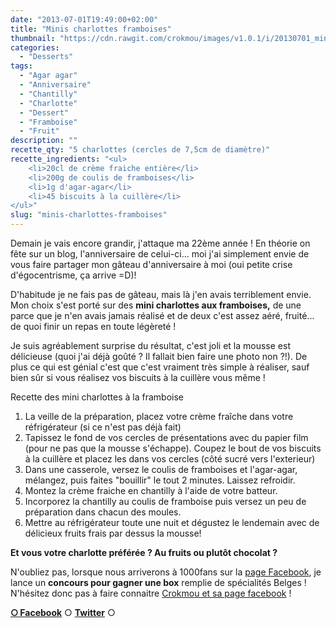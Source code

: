 ```yaml
---
date: "2013-07-01T19:49:00+02:00"
title: "Minis charlottes framboises"
thumbnail: "https://cdn.rawgit.com/crokmou/images/v1.0.1/i/20130701_mini_charlotte_framboise_agar_agar_0006.jpg"
categories:
  - "Desserts"
tags:
  - "Agar agar"
  - "Anniversaire"
  - "Chantilly"
  - "Charlotte"
  - "Dessert"
  - "Framboise"
  - "Fruit"
description: ""
recette_qty: "5 charlottes (cercles de 7,5cm de diamètre)"
recette_ingredients: "<ul>
 	<li>20cl de crème fraiche entière</li>
 	<li>200g de coulis de framboises</li>
 	<li>1g d'agar-agar</li>
 	<li>45 biscuits à la cuillère</li>
</ul>"
slug: "minis-charlottes-framboises"
---
```


Demain je vais encore grandir, j'attaque ma 22ème année ! En théorie on fête sur un blog, l'anniversaire de celui-ci... moi j'ai simplement envie de vous faire partager mon gâteau d'anniversaire à moi (oui petite crise d'égocentrisme, ça arrive =D)!

D'habitude je ne fais pas de gâteau, mais là j'en avais terriblement envie. Mon choix s'est porté sur des **mini charlottes aux framboises,** de une parce que je n'en avais jamais réalisé et de deux c'est assez aéré, fruité... de quoi finir un repas en toute légèreté !

Je suis agréablement surprise du résultat, c'est joli et la mousse est délicieuse (quoi j'ai déjà goûté ? Il fallait bien faire une photo non ?!). De plus ce qui est génial c'est que c'est vraiment très simple à réaliser, sauf bien sûr si vous réalisez vos biscuits à la cuillère vous même !

Recette des mini charlottes à la framboise

1.  La veille de la préparation, placez votre crème fraîche dans votre réfrigérateur (si ce n'est pas déjà fait)
2.  Tapissez le fond de vos cercles de présentations avec du papier film (pour ne pas que la mousse s'échappe). Coupez le bout de vos biscuits à la cuillère et placez les dans vos cercles (côté sucré vers l'exterieur)
3.  Dans une casserole, versez le coulis de framboises et l'agar-agar, mélangez, puis faites "bouillir" le tout 2 minutes. Laissez refroidir.
4.  Montez la crème fraiche en chantilly à l'aide de votre batteur.
5.  Incorporez la chantilly au coulis de framboise puis versez un peu de préparation dans chacun des moules.
6.  Mettre au réfrigérateur toute une nuit et dégustez le lendemain avec de délicieux fruits frais par dessus la mousse!

**Et vous votre charlotte préférée ? Au fruits ou plutôt chocolat ?**

N'oubliez pas, lorsque nous arriverons à 1000fans sur la [page Facebook](https://www.facebook.com/pages/CroKMou/148093255259077), je lance un **concours pour gagner une box** remplie de spécialités Belges ! N'hésitez donc pas à faire connaitre [Crokmou et sa page facebook](https://www.facebook.com/pages/CroKMou/148093255259077) !

[**○<span style="font-size: xx-small; margin: 0px; outline: 0px; padding: 0px;"><span style="font-family: Arial, Helvetica, sans-serif; margin: 0px; outline: 0px; padding: 0px;"> </span></span>Facebook**](https://www.facebook.com/pages/CroKMou/148093255259077) ○ [**Twitter**](https://twitter.com/Crokmou) ○

 